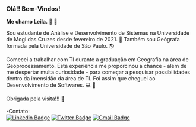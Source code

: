 <!--
### Hi there 👋
**Lsamsilva/Lsamsilva** is a ✨ _special_ ✨ repository because its `README.md` (this file) appears on your GitHub profile.

Here are some ideas to get you started:

- 🔭 I’m currently working on ...
- 🌱 I’m currently learning ...
- 👯 I’m looking to collaborate on ...
- 🤔 I’m looking for help with ...
- 💬 Ask me about ...
- 📫 How to reach me: ...
- 😄 Pronouns: ...
- ⚡ Fun fact: ...
-->

### Olá!! Bem-Vindos!

**Me chamo Leila.** :slightly_smiling_face: :wave:

Sou estudante de Análise e Desenvolvimento de Sistemas na Universidade de Mogi das Cruzes desde fevereiro de 2021. :robot:
Também sou Geógrafa formada pela Universidade de São Paulo. :earth_americas:

Comecei a trabalhar com TI durante a graduação em Geografia na área de Geoprocessamento. Esta experiência me proporcinou a chance - além de me despertar muita curiosidade - para começar a pesquisar possibilidades dentro da imensidão da área de TI. Foi assim que cheguei ao Desenvolvimento de Softwares. :computer: :brain: 



Obrigada pela visita!!! :yellow_heart: 
<br>
<br>
-Contato:
<br>
[![Linkedin Badge](https://img.shields.io/badge/LinkedIn-0077B5?style=for-the-badge&logo=linkedin&logoColor=white&link=https://www.linkedin.com/in/lsamsilva/)](https://www.linkedin.com/in/lsamsilva/)
[![Twitter Badge](https://img.shields.io/badge/Twitter-1DA1F2?style=for-the-badge&logo=twitter&logoColor=white&link=https://twitter.com/lsamsilva)](https://twitter.com/lsamsilva)
[![Gmail Badge](https://img.shields.io/badge/Gmail-D14836?style=for-the-badge&logo=gmail&logoColor=white&link=mailto:leila.samsilva@gmail.com)](mailto:leila.samsilva@gmail.com)
